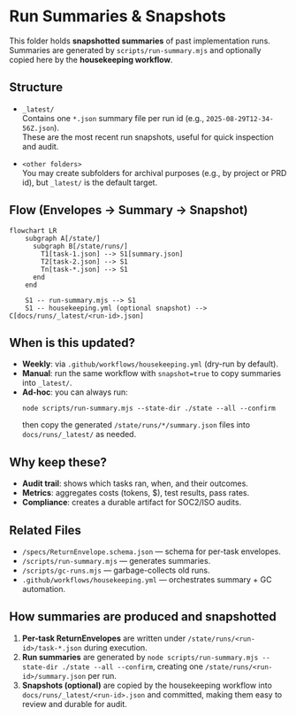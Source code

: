 # Run Summaries & Snapshots

This folder holds **snapshotted summaries** of past implementation runs.  
Summaries are generated by `scripts/run-summary.mjs` and optionally copied here by the **housekeeping workflow**.

## Structure

- `_latest/`  
  Contains one `*.json` summary file per run id (e.g., `2025-08-29T12-34-56Z.json`).  
  These are the most recent run snapshots, useful for quick inspection and audit.  

- `<other folders>`  
  You may create subfolders for archival purposes (e.g., by project or PRD id), but `_latest/` is the default target.

## Flow (Envelopes → Summary → Snapshot)

```mermaid
flowchart LR
    subgraph A[/state/]
      subgraph B[/state/runs/]
        T1[task-1.json] --> S1[summary.json]
        T2[task-2.json] --> S1
        Tn[task-*.json] --> S1
      end
    end

    S1 -- run-summary.mjs --> S1
    S1 -- housekeeping.yml (optional snapshot) --> C[docs/runs/_latest/<run-id>.json]
```

## When is this updated?

- **Weekly**: via `.github/workflows/housekeeping.yml` (dry-run by default).  
- **Manual**: run the same workflow with `snapshot=true` to copy summaries into `_latest/`.  
- **Ad-hoc**: you can always run:
  ```
  node scripts/run-summary.mjs --state-dir ./state --all --confirm
  ```
  then copy the generated `/state/runs/*/summary.json` files into `docs/runs/_latest/` as needed.

## Why keep these?

- **Audit trail**: shows which tasks ran, when, and their outcomes.  
- **Metrics**: aggregates costs (tokens, $), test results, pass rates.  
- **Compliance**: creates a durable artifact for SOC2/ISO audits.  

## Related Files

- `/specs/ReturnEnvelope.schema.json` — schema for per-task envelopes.  
- `/scripts/run-summary.mjs` — generates summaries.  
- `/scripts/gc-runs.mjs` — garbage-collects old runs.  
- `.github/workflows/housekeeping.yml` — orchestrates summary + GC automation.

## How summaries are produced and snapshotted

1. **Per-task ReturnEnvelopes** are written under `/state/runs/<run-id>/task-*.json` during execution.  
2. **Run summaries** are generated by `node scripts/run-summary.mjs --state-dir ./state --all --confirm`, creating one `/state/runs/<run-id>/summary.json` per run.  
3. **Snapshots (optional)** are copied by the housekeeping workflow into `docs/runs/_latest/<run-id>.json` and committed, making them easy to review and durable for audit.
